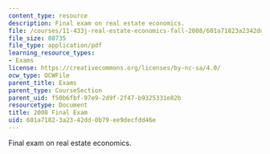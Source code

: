 ```yaml
---
content_type: resource
description: Final exam on real estate economics.
file: /courses/11-433j-real-estate-economics-fall-2008/601a71823a2342dd0b79ee9decfdd46e_exam2_2008.pdf
file_size: 80735
file_type: application/pdf
learning_resource_types:
- Exams
license: https://creativecommons.org/licenses/by-nc-sa/4.0/
ocw_type: OCWFile
parent_title: Exams
parent_type: CourseSection
parent_uid: f50b6fbf-97e9-2d9f-2f47-b9325331e82b
resourcetype: Document
title: 2008 Final Exam
uid: 601a7182-3a23-42dd-0b79-ee9decfdd46e
---
```

Final exam on real estate economics.